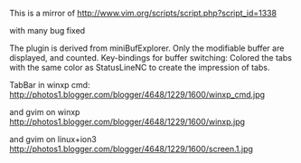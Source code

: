 This is a mirror of http://www.vim.org/scripts/script.php?script_id=1338

with many bug fixed

The plugin is derived from miniBufExplorer.
Only the modifiable buffer are displayed, and counted.
Key-bindings for buffer switching: <Alt-bufNumber>
Colored the tabs with the same color as StatusLineNC to create the impression
of tabs.

TabBar in winxp cmd:
http://photos1.blogger.com/blogger/4648/1229/1600/winxp_cmd.jpg

and gvim on winxp
http://photos1.blogger.com/blogger/4648/1229/1600/winxp.jpg


and gvim on linux+ion3
http://photos1.blogger.com/blogger/4648/1229/1600/screen.1.jpg
